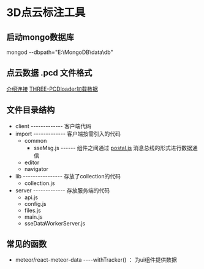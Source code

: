# 3D点云标注工具
## 启动mongo数据库
 mongod --dbpath="E:\MongoDB\data\db"
## 点云数据 .pcd 文件格式

[介绍连接](https://www.cnblogs.com/flyinggod/p/8591520.html)
[THREE-PCDloader加载数据](https://threejs.org/docs/index.html#examples/zh/loaders/PCDLoader)

## 文件目录结构
- client ------------- 客户端代码
- import ------------- 客户端按需引入的代码
    - common
        - sseMsg.js ------ 组件之间通过 [postal.js](https://github.com/postaljs/postal.js)  消息总线的形式进行数据通信
    - editor
    - navigator
- lib ---------------- 存放了collection的代码
    - collection.js 
- server ------------- 存放服务端的代码
    - api.js
    - config.js
    - files.js 
    - main.js 
    - sseDataWorkerServer.js

## 常见的函数

- meteor/react-meteor-data   ----withTracker() ： 为ui组件提供数据 